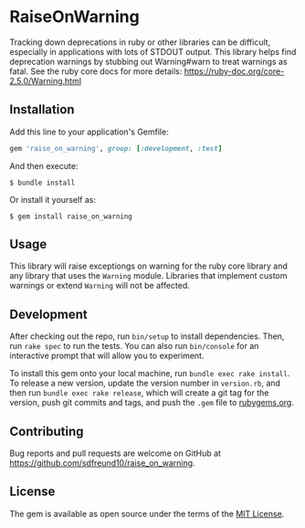 # RaiseOnWarning

Tracking down deprecations in ruby or other libraries can be difficult, especially in applications with lots of STDOUT
output. This library helps find deprecation warnings by stubbing out Warning#warn to treat warnings as fatal. See the
ruby core docs for more details:
https://ruby-doc.org/core-2.5.0/Warning.html

## Installation

Add this line to your application's Gemfile:

```ruby
gem 'raise_on_warning', group: [:development, :test]
```

And then execute:

    $ bundle install

Or install it yourself as:

    $ gem install raise_on_warning

## Usage

This library will raise exceptiongs on warning for the ruby core library and any library that uses the `Warning` module.
Libraries that implement custom warnings or extend `Warning` will not be affected.

## Development

After checking out the repo, run `bin/setup` to install dependencies. Then, run `rake spec` to run the tests. You can also run `bin/console` for an interactive prompt that will allow you to experiment.

To install this gem onto your local machine, run `bundle exec rake install`. To release a new version, update the version number in `version.rb`, and then run `bundle exec rake release`, which will create a git tag for the version, push git commits and tags, and push the `.gem` file to [rubygems.org](https://rubygems.org).

## Contributing

Bug reports and pull requests are welcome on GitHub at https://github.com/sdfreund10/raise_on_warning.


## License

The gem is available as open source under the terms of the [MIT License](https://opensource.org/licenses/MIT).
